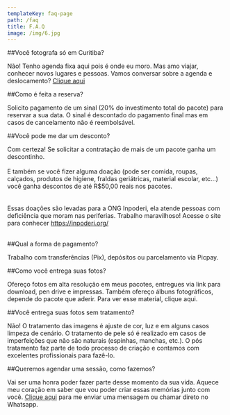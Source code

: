 ```yaml
---
templateKey: faq-page
path: /faq
title: F.A.Q
image: /img/6.jpg
---
```

##Você fotografa só em Curitiba?

Não! Tenho agenda fixa aqui pois é onde eu moro. Mas amo viajar, conhecer novos lugares e pessoas. Vamos conversar sobre a agenda e deslocamento? [Clique aqui](https://api.whatsapp.com/send?phone=5548999279696) 

##Como é feita a reserva?

Solicito pagamento de um sinal (20% do investimento total do pacote) para reservar a sua data. O sinal é descontado do pagamento final mas em casos de cancelamento não é reembolsável.  

##Você pode me dar um desconto?

Com certeza! Se solicitar a contratação de mais de um pacote ganha um descontinho. <br>\
E também se você fizer alguma doação (pode ser comida, roupas, calçados, produtos de higiene, fraldas geriátricas, material escolar, etc...) você ganha descontos de até R$50,00 reais nos pacotes. <br><br>\
Essas doações são levadas para a ONG Inpoderi, ela atende pessoas com deficiência que moram nas periferias. Trabalho maravilhoso! Acesse o site para conhecer <https://inpoderi.org/> <br><br>

##Qual a forma de pagamento?

Trabalho com transferências (Pix), depósitos ou parcelamento via Picpay.  

##Como você entrega suas fotos?

Ofereço fotos em alta resolução em meus pacotes, entregues via link para download, pen drive e impressas. Também ofereço álbuns fotográficos, depende do pacote que aderir. Para ver esse material, clique aqui.  

##Você entrega suas fotos sem tratamento?

Não! O tratamento das imagens é ajuste de cor, luz e em alguns casos limpeza de cenário. O tratamento de pele só é realizado em casos de imperfeições que não são naturais (espinhas, manchas, etc.). O pós tratamento faz parte de todo processo de criação e contamos com excelentes profissionais para fazê-lo.  

##Queremos agendar uma sessão, como fazemos?

Vai ser uma honra poder fazer parte desse momento da sua vida. Aquece meu coração em saber que vou poder criar essas memórias junto com você. [Clique aqui](https://api.whatsapp.com/send?phone=5548999279696) para me enviar uma mensagem ou chamar direto no Whatsapp.
